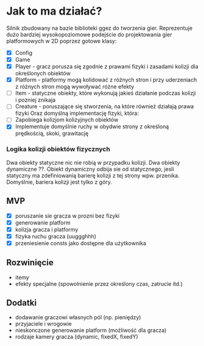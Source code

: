 # Jak to ma działać?
Silnik zbudowany na bazie biblioteki ggez do tworzenia gier.
Reprezentuje dużo bardziej wysokopoziomowe podejście do projektowania gier platformowych w 2D poprzez gotowe klasy:
- [x] Config 
- [x] Game 
- [x] Player - gracz porusza się zgodnie z prawami fizyki i zasadami kolizji dla określonych obiektów
- [x] Platform - platformy mogą kolidować z różnych stron i przy uderzeniach z różnych stron mogą wywoływać różne efekty
- [ ] Item - statyczne obiekty, które wykonują jakieś działanie podczas kolizji i pozniej znikaja
- [ ] Creature - poruszające się stworzenia, na które również działają prawa fizyki
Oraz domyślną implementację fizyki, która:
- [ ] Zapobiega kolizjom kolizyjnych obiektów
- [x] Implementuje domyślnie ruchy w obydwie strony z określoną prędkością, skoki, grawitację

### Logika kolizji obiektów fizycznych
Dwa obiekty statyczne nic nie robią w przypadku kolizji.
Dwa obiekty dynamiczne ??.
Obiekt dynamiczny odbija sie od statycznego, jesli statyczny ma zdefiniowanią barierę kolizji z tej strony wpw. przenika.
Domyślnie, bariera kolizji jest tylko z góry.

## MVP
- [x] poruszanie sie gracza w prozni bez fizyki
- [x] generowanie platform
- [x] kolizja gracza i platformy
- [x] fizyka ruchu gracza (uuggghhh)
- [x] przeniesienie consts jako dostępne dla użytkownika

## Rozwinięcie
- itemy
- efekty specjalne (spowolnienie przez określony czas, zatrucie itd.)

## Dodatki
- dodawanie graczowi własnych pól (np. pieniędzy)
- przyjaciele i wrogowie
- nieskonczone generowanie platform (możliwość dla gracza)
- rodzaje kamery gracza (dynamic, fixedX, fixedY)
